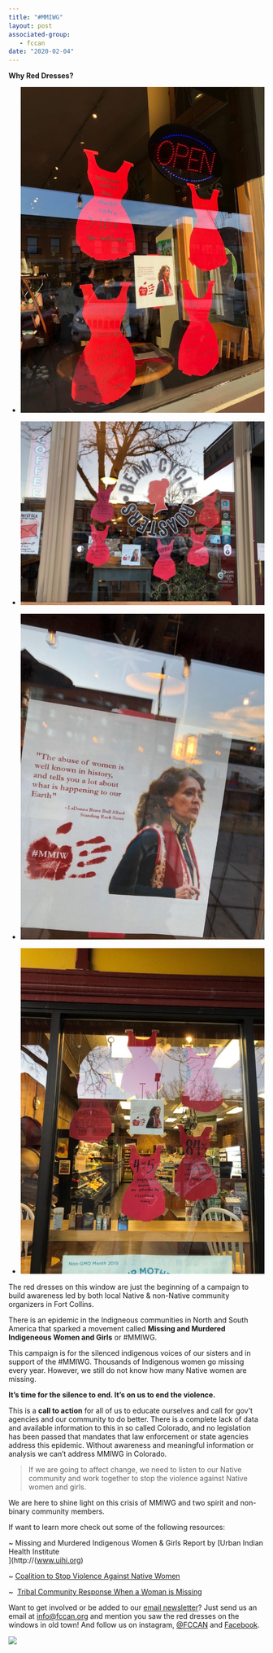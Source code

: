 ```yaml
---
title: "#MMIWG"
layout: post
associated-group:
   - fccan
date: "2020-02-04"
---
```


**Why Red Dresses?**

- ![](media/signal-2020-01-27-112557-2-768x1024.jpeg)
    
- ![](media/signal-2020-01-27-112557-3-1024x768.jpeg)
    
- ![](media/signal-2020-01-27-112557-4-768x1024.jpeg)
    
- ![](media/signal-2020-01-27-112557-768x1024.jpeg)
    

The red dresses on this window are just the beginning of a campaign to build awareness led by both local Native & non-Native community organizers in Fort Collins.   

There is an epidemic in the Indigneous communities in North and South America that sparked a movement called **Missing and Murdered Indigeneous Women and Girls** or #MMIWG.    

This campaign is for the silenced indigenous voices of our sisters and in support of the #MMIWG. Thousands of Indigenous women go missing every year. However, we still do not know how many Native women are missing.

**It’s time for the silence to end. It’s on us to end the violence.**   

This is a **call to action** for all of us to educate ourselves and call for gov’t agencies and our community to do better. There is a complete lack of data and available information to this in so called Colorado, and no legislation has been passed that mandates that law enforcement or state agencies address this epidemic. Without awareness and meaningful information or analysis we can’t address MMIWG in Colorado.  

> If we are going to affect change, we need to listen to our Native community and work together to stop the violence against Native women and girls.   

We are here to shine light on this crisis of MMIWG and two spirit and non-binary community members.

If want to learn more check out some of the following resources:  

~ Missing and Murdered Indigenous Women & Girls Report by [Urban Indian Health Institute  
](http://(www.uihi.org)

~ [Coalition to Stop Violence Against Native Women](http://csvanw.org)  

~  [Tribal Community Response When a Woman is Missing](http://niwrc.org)  

Want to get involved or be added to our [email newsletter](http://fccan.org/take-action/)? Just send us an email at [info@fccan.org](mailto:info@fccan.org) and mention you saw the red dresses on the windows in old town! And follow us on instagram, [@FCCAN](http://www.instagram.com/FCCAN) and [Facebook](https://www.facebook.com/FortCollinsCAN/).   

![](https://lh4.googleusercontent.com/iLNL-vQBQkbwqMDd87TafXR1eu6f7671WL4AWwXLpvRoij5g4OK2byuYXUI4Cell9WIf1GyptTMqO9pioFlozj5oBVt2kHbSVGhU6EyrmWyYDM-FxHA3wgBW0GGQDs8p2viw-3b8)
